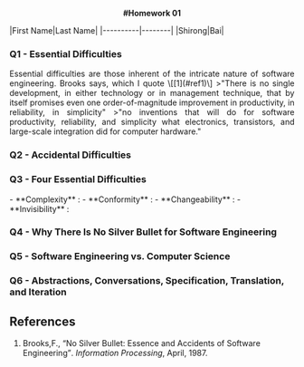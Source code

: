 <p align=center><b> #Homework 01 </b></p>
|First Name|Last Name|
|----------|--------|
|Shirong|Bai|

<h3>Q1 - Essential Difficulties </h3>
<p align="justify">
Essential difficulties are those inherent of the intricate nature of software engineering. Brooks says, which I quote \[[1](#ref1)\]
>"There is no single development, in either technology or in management technique, that by itself promises even one order-of-magnitude improvement in productivity, in reliability, in simplicity"
>"no inventions that will do for software productivity, reliability, and simplicity what electronics, transistors, and large-scale integration did for computer hardware."
</p>

<h3>Q2 - Accidental Difficulties </h3>

<p align="justify">

</p>
<h3>Q3 - Four Essential Difficulties </h3>
<p align="justify">

</p>
- **Complexity** :
- **Conformity** :
- **Changeability** :
- **Invisibility** :

<h3>Q4 - Why There Is No Silver Bullet for Software Engineering </h3>
<p align="justify">

</p>
<h3>Q5 - Software Engineering vs. Computer Science </h3>
<p align="justify">

</p>
<h3>Q6 - Abstractions, Conversations, Specification, Translation, and Iteration </h3>
<p align="justify">

</p>

## References
1. <a name="ref1">Brooks</a>,F., <q>No Silver Bullet: Essence and Accidents of Software Engineering</q>. *Information Processing*, April, 1987.

